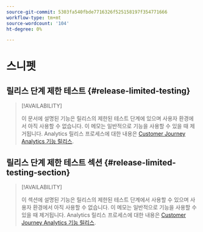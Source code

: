 ```yaml
---
source-git-commit: 5303fa540fbde7716326f525158197f354771666
workflow-type: tm+mt
source-wordcount: '104'
ht-degree: 0%

---
```

# 스니펫

## 릴리스 단계 제한 테스트 {#release-limited-testing}

>[!AVAILABILITY]
>
>이 문서에 설명된 기능은 릴리스의 제한된 테스트 단계에 있으며 사용자 환경에서 아직 사용할 수 없습니다. 이 메모는 일반적으로 기능을 사용할 수 있을 때 제거됩니다. Analytics 릴리스 프로세스에 대한 내용은 [Customer Journey Analytics 기능 릴리스](/help/release-notes/releases.md).

## 릴리스 단계 제한 테스트 섹션 {#release-limited-testing-section}

>[!AVAILABILITY]
>
>이 섹션에 설명된 기능은 릴리스의 제한된 테스트 단계에서 사용할 수 있으며 사용자 환경에서 아직 사용할 수 없습니다. 이 메모는 일반적으로 기능을 사용할 수 있을 때 제거됩니다. Analytics 릴리스 프로세스에 대한 내용은 [Customer Journey Analytics 기능 릴리스](/help/release-notes/releases.md).